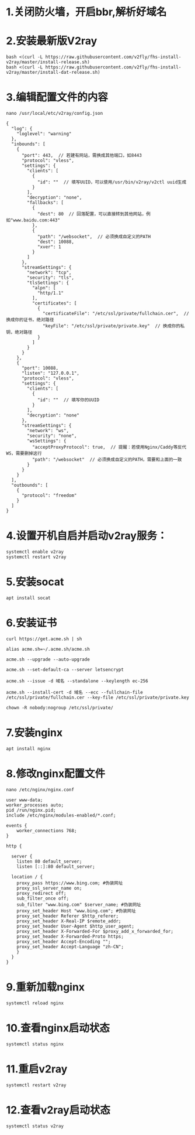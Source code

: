 # 1.关闭防火墙，开启bbr,解析好域名

# 2.安装最新版V2ray
```
bash <(curl -L https://raw.githubusercontent.com/v2fly/fhs-install-v2ray/master/install-release.sh)
bash <(curl -L https://raw.githubusercontent.com/v2fly/fhs-install-v2ray/master/install-dat-release.sh)
```

# 3.编辑配置文件的内容  
```nano /usr/local/etc/v2ray/config.json```  
```
{
  "log": {
    "loglevel": "warning"
  },
  "inbounds": [
    {
      "port": 443,  // 若建有网站，需换成其他端口，如8443
      "protocol": "vless",
      "settings": {
        "clients": [
          {
            "id": ""  // 填写UUID，可以使用/usr/bin/v2ray/v2ctl uuid生成
          }
        ],
        "decryption": "none",
        "fallbacks": [
          {
            "dest": 80  // 回落配置，可以直接转到其他网站，例如"www.baidu.com:443"
          },
          {
            "path": "/websocket",  // 必须换成自定义的PATH
            "dest": 10088,
            "xver": 1
          }
        ]
      },
      "streamSettings": {
        "network": "tcp",
        "security": "tls",
        "tlsSettings": {
          "alpn": [
            "http/1.1"
          ],
          "certificates": [
            {
              "certificateFile": "/etc/ssl/private/fullchain.cer",  // 换成你的证书，绝对路径
              "keyFile": "/etc/ssl/private/private.key"  // 换成你的私钥，绝对路径
            }
          ]
        }
      }
    },
    {
      "port": 10088,
      "listen": "127.0.0.1",
      "protocol": "vless",
      "settings": {
        "clients": [
          {
            "id": ""  // 填写你的UUID
          }
        ],
        "decryption": "none"
      },
      "streamSettings": {
        "network": "ws",
        "security": "none",
        "wsSettings": {
          "acceptProxyProtocol": true,  // 提醒：若使用Nginx/Caddy等反代WS，需要删掉这行
          "path": "/websocket"  // 必须换成自定义的PATH，需要和上面的一致
        }
      }
    }
  ],
  "outbounds": [
    {
      "protocol": "freedom"
    }
  ]
}
```

# 4.设置开机自启并启动v2ray服务：
```
systemctl enable v2ray
systemctl restart v2ray
```

# 5.安装socat
```
apt install socat
```

# 6.安装证书
```
curl https://get.acme.sh | sh

alias acme.sh=~/.acme.sh/acme.sh

acme.sh --upgrade --auto-upgrade

acme.sh --set-default-ca --server letsencrypt

acme.sh --issue -d 域名 --standalone --keylength ec-256

acme.sh --install-cert -d 域名 --ecc --fullchain-file /etc/ssl/private/fullchain.cer --key-file /etc/ssl/private/private.key

chown -R nobody:nogroup /etc/ssl/private/
```

# 7.安装nginx
```
apt install nginx
```

# 8.修改nginx配置文件
```
nano /etc/nginx/nginx.conf
```

```
user www-data;
worker_processes auto;
pid /run/nginx.pid;
include /etc/nginx/modules-enabled/*.conf;

events {
    worker_connections 768;
}

http {

  server {
    listen 80 default_server;
    listen [::]:80 default_server;

  location / {
    proxy_pass https://www.bing.com; #伪装网址
    proxy_ssl_server_name on;
    proxy_redirect off;
    sub_filter_once off;
    sub_filter "www.bing.com" $server_name; #伪装网址
    proxy_set_header Host "www.bing.com"; #伪装网址
    proxy_set_header Referer $http_referer;
    proxy_set_header X-Real-IP $remote_addr;
    proxy_set_header User-Agent $http_user_agent;
    proxy_set_header X-Forwarded-For $proxy_add_x_forwarded_for;
    proxy_set_header X-Forwarded-Proto https;
    proxy_set_header Accept-Encoding "";
    proxy_set_header Accept-Language "zh-CN";
    }
  }
}
```
# 9.重新加载nginx  
```systemctl reload nginx```  

# 10.查看nginx启动状态  
```systemctl status nginx```  

# 11.重启v2ray  
```systemctl restart v2ray```  

# 12.查看v2ray启动状态  
```systemctl status v2ray```

